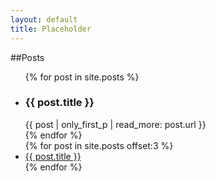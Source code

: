 ```yaml
---
layout: default
title: Placeholder
---
```


##Posts
<ul class="index">
	{% for post in site.posts %}
		<li class="exp">
			<div>
				<h3>{{ post.title }}</h3>
				{{ post | only_first_p | read_more: post.url }}
			</div>
		</li>
	{% endfor %}
	<br>
	{% for post in site.posts offset:3 %}
		<li class="exp"><a href="{{ post.url }}">{{ post.title }}</a></li>
	{% endfor %}
</ul>
